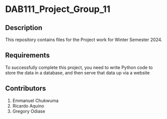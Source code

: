 # DAB111_Project_Group_11

## Description

This repository contains files for the Project work for Winter Semester 2024. 

## Requirements

To successfully complete this project, you need to write Python code to store the data in a database, and then serve that data up via a website

## Contributors

1. Emmanuel Chukwuma 
2. Ricardo Aquino
3. Gregory Odiase